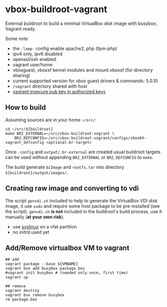 # vbox-buildroot-vagrant
External buildroot to build a minimal VirtualBox disk image with busybox, Vagrant ready.

Some note
- the `-lamp-` config enable apache2, php (fpm-php)
- ipv4 only, ipv6 disabled
- openssl/ssh enabled
- vagrant user/home
- vboxguest, vboxsf kernel modules and mount.vboxsf (for directory sharing)
- current supported version for vbox guest drivers & commands: 5.0.10
- `/vagrant` directory shared with host
- [vagrant insecure pub key in authorized keys](https://github.com/mitchellh/vagrant/tree/master/keys)


## How to build

Assuming sources are in your home `~/src/`

    cd ~/src/${buildroot}
    make BR2_EXTERNAL=~/src/vbox-buildroot-vagrant \
		BR2_DEFCONFIG=~/src/vbox-buildroot-vagrant/configs/vbox64-vagrant_defconfig <optional-br-target>

Once `.config` and `output/.br-external` are created usual buildroot targets can be used without appending `BR2_EXTERNAL` or `BR2_DEFCONFIG` to `make`.
    
The build generate `bzImage` and `rootfs.tar` into directory `${buildroot}/output/images/`.

## Creating raw image and converting to vdi

The script `genvdi.sh` included to help to generate the VirtualBox VDI disk image, it use `sudo` and require some host package to be pre-installed (see the script).
`genvdi.sh` **is not** included in the buildroot's build process, use it manually (**at your own risk**).

- use [syslinux](http://www.syslinux.org/) on a vfat partition
- no initrd used yet

## Add/Remove virtualbox VM to vagrant

	## add
    vagrant package --base ${VMNAME}
    vagrant box add busybox package.box
    #vagrant init busybox # (needed only once, first time)
    vagrant up

    ## remove
    vagrant destroy
    vagrant box remove busybox
    rm package.box
